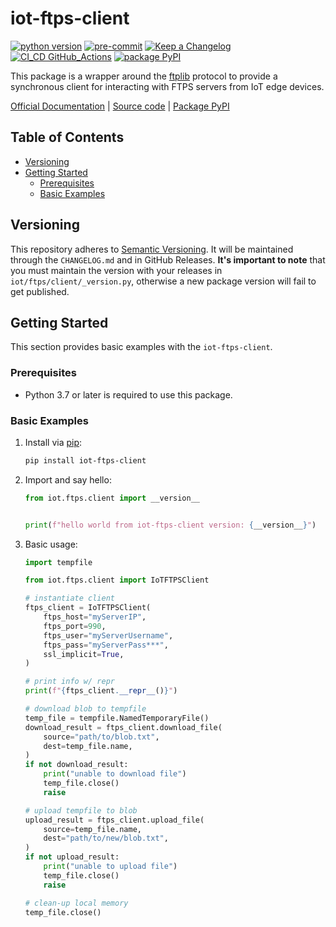 # iot-ftps-client

[![python version](https://img.shields.io/badge/python_v3.9-blue?logo=python&logoColor=yellow)](https://www.python.org/) [![pre-commit](https://img.shields.io/badge/pre--commit-blue?logo=pre-commit&logoColor=FAB040)](https://pre-commit.com/) [![Keep a Changelog](https://img.shields.io/badge/keep_a_changelog-blue?logo=keepachangelog&logoColor=E05735)](https://keepachangelog.com/en/1.0.0/) [![CI_CD GitHub_Actions](https://img.shields.io/badge/GitHub_Actions-blue?logo=githubactions&logoColor=black)](https://github.com/features/actions) [![package PyPI](https://img.shields.io/badge/PyPI-blue?logo=PyPI&logoColor=yellow)](https://pypi.org/)

This package is a wrapper around the [ftplib](https://docs.python.org/3/library/ftplib.html) protocol to provide a synchronous client for interacting with FTPS servers from IoT edge devices.

[Official Documentation](https://py-iot-utils.com/packages/iotFtpsClient) | [Source code](https://github.com/dgonzo27/py-iot-utils/tree/master/iot-ftps-client) | [Package PyPI](https://pypi.org/project/iot-ftps-client/)

## Table of Contents

- [Versioning](#versioning)
- [Getting Started](#getting-started)
  - [Prerequisites](#prerequisites)
  - [Basic Examples](#basic-examples)

## Versioning

This repository adheres to [Semantic Versioning](https://semver.org/spec/v2.0.0.html). It will be maintained through the `CHANGELOG.md` and in GitHub Releases. **It's important to note** that you must maintain the version with your releases in `iot/ftps/client/_version.py`, otherwise a new package version will fail to get published.

## Getting Started

This section provides basic examples with the `iot-ftps-client`.

### Prerequisites

- Python 3.7 or later is required to use this package.

### Basic Examples

1. Install via [pip](https://pypi.org/project/pip/):

   ```sh
   pip install iot-ftps-client
   ```

2. Import and say hello:

   ```python
   from iot.ftps.client import __version__


   print(f"hello world from iot-ftps-client version: {__version__}")
   ```

3. Basic usage:

   ```python
   import tempfile

   from iot.ftps.client import IoTFTPSClient

   # instantiate client
   ftps_client = IoTFTPSClient(
       ftps_host="myServerIP",
       ftps_port=990,
       ftps_user="myServerUsername",
       ftps_pass="myServerPass***",
       ssl_implicit=True,
   )

   # print info w/ repr
   print(f"{ftps_client.__repr__()}")

   # download blob to tempfile
   temp_file = tempfile.NamedTemporaryFile()
   download_result = ftps_client.download_file(
       source="path/to/blob.txt",
       dest=temp_file.name,
   )
   if not download_result:
       print("unable to download file")
       temp_file.close()
       raise

   # upload tempfile to blob
   upload_result = ftps_client.upload_file(
       source=temp_file.name,
       dest="path/to/new/blob.txt",
   )
   if not upload_result:
       print("unable to upload file")
       temp_file.close()
       raise

   # clean-up local memory
   temp_file.close()
   ```
